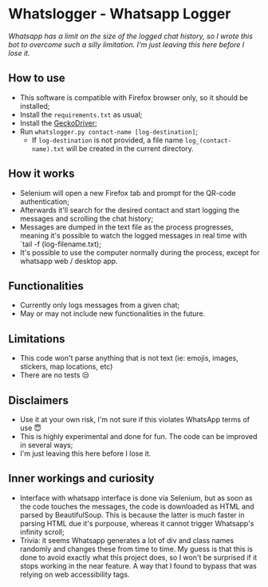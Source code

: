 # Whatslogger - Whatsapp Logger

_Whatsapp has a limit on the size of the logged chat history, so I wrote this bot to overcome such a silly limitation. I'm just leaving this here before I lose it._

## How to use
- This software is compatible with Firefox browser only, so it should be installed;
- Install the `requirements.txt` as usual;
- Install the [GeckoDriver](https://github.com/mozilla/geckodriver/releases);
- Run `whatslogger.py contact-name [log-destination]`;
  - If `log-destination` is not provided, a file name `log_(contact-name).txt` will be created in the current directory.

## How it works
- Selenium will open a new Firefox tab and prompt for the QR-code authentication;
- Afterwards it'll search for the desired contact and start logging the messages and scrolling the chat history;
- Messages are dumped in the text file as the process progresses, meaning it's possible to watch the logged messages in real time with `tail -f (log-filename.txt);
- It's possible to use the computer normally during the process, except for whatsapp web / desktop app.

## Functionalities
- Currently only logs messages from a given chat;
- May or may not include new functionalities in the future.

## Limitations
- This code won't parse anything that is not text (ie: emojis, images, stickers, map locations, etc)
- There are no tests :unamused:

## Disclaimers
- Use it at your own risk, I'm not sure if this violates WhatsApp terms of use :innocent:
- This is highly experimental and done for fun. The code can be improved in several ways;
- I'm just leaving this here before I lose it.

## Inner workings and curiosity
- Interface with whatsapp interface is done via Selenium, but as soon as the code touches the messages, the code is downloaded as HTML and parsed by BeautifulSoup. This is because the latter is much faster in parsing HTML due it's purpouse, whereas it cannot trigger Whatsapp's infinity scroll;
- Trivia: it seems Whatsapp generates a lot of div and class names randomly and changes these from time to time. My guess is that this is done to avoid exactly what this project does, so I won't be surprised if it stops working in the near feature. A way that I found to bypass that was relying on web accessibility tags.
